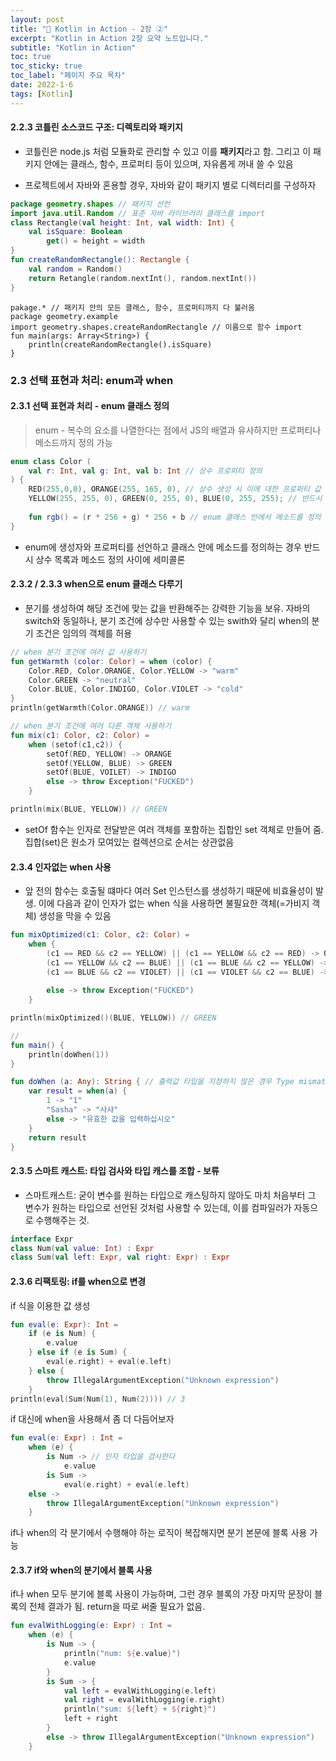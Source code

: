 ```yaml
---
layout: post
title: "📅 Kotlin in Action - 2장 ②"
excerpt: "Kotlin in Action 2장 요약 노트입니다."
subtitle: "Kotlin in Action"
toc: true
toc_sticky: true
toc_label: "페이지 주요 목차"
date: 2022-1-6
tags: [Kotlin]
---
```


#### 2.2.3 코틀린 소스코드 구조: 디렉토리와 패키지

- 코틀린은 node.js 처럼 모듈화로 관리할 수 있고 이를 **패키지**라고 함. 그리고 이 패키지 안에는 클래스, 함수, 프로퍼티
등이 있으며, 자유롭게 꺼내 쓸 수 있음  

- 프로젝트에서 자바와 혼용할 경우, 자바와 같이 패키지 별로 디렉터리를 구성하자

```kotlin
package geometry.shapes // 패키지 선언
import java.util.Random // 표준 자바 라이브러리 클래스를 import
class Rectangle(val height: Int, val width: Int) {
    val isSquare: Boolean
        get() = height = width
}
fun createRandomRectangle(): Rectangle {
    val random = Random()
    return Retangle(random.nextInt(), random.nextInt())
}
```

```
pakage.* // 패키지 안의 모든 클래스, 함수, 프로퍼티까지 다 불러옴
package geometry.example
import geometry.shapes.createRandomRectangle // 이름으로 함수 import
fun main(args: Array<String>) {
    println(createRandomRectangle().isSquare)
}
```
### 2.3 선택 표현과 처리: enum과 when
#### 2.3.1 선택 표현과 처리 - enum 클래스 정의

>enum - 복수의 요소를 나열한다는 점에서 JS의 배열과 유사하지만 프로퍼티나 메소드까지 정의 가능
```kotlin
enum class Color (
    val r: Int, val g: Int, val b: Int // 상수 프로퍼티 정의
) {
    RED(255,0,0), ORANGE(255, 165, 0), // 상수 생성 시 이에 대한 프로퍼티 값 지정
    YELLOW(255, 255, 0), GREEN(0, 255, 0), BLUE(0, 255, 255); // 반드시 !세미콜론으로 마물
    
    fun rgb() = (r * 256 + g) * 256 + b // enum 클래스 안에서 메소드를 정의
}
```
- enum에 생성자와 프로퍼티를 선언하고 클래스 안에 메소드를 정의하는 경우 반드시 상수 목록과 메소드 정의 사이에 세미콜론

#### 2.3.2 / 2.3.3 when으로 enum 클래스 다루기

- 분기를 생성하여 해당 조건에 맞는 값을 반환해주는 강력한 기능을 보유. 자바의 switch와 동일하나, 분기 조건에 상수만
사용할 수 있는 swith와 달리 when의 분기 조건은 임의의 객체를 허용
```kotlin
// when 분기 조건에 여러 값 사용하기
fun getWarmth (color: Color) = when (color) {
    Color.RED, Color.ORANGE, Color.YELLOW -> "warm"
    Color.GREEN -> "neutral"
    Color.BLUE, Color.INDIGO, Color.VIOLET -> "cold"
}
println(getWarmth(Color.ORANGE)) // warm

// when 분기 조건에 여러 다른 객체 사용하기
fun mix(c1: Color, c2: Color) = 
    when (setof(c1,c2)) {
        setOf(RED, YELLOW) -> ORANGE 
        setOf(YELLOW, BLUE) -> GREEN
        setOf(BLUE, VOILET) -> INDIGO
        else -> throw Exception("FUCKED")
    }

println(mix(BLUE, YELLOW)) // GREEN
```

- setOf 함수는 인자로 전달받은 여러 객체를 포함하는 집합인 set 객체로 만들어 줌. 집합(set)은 원소가 모여있는 컬렉션으로
순서는 상관없음

#### 2.3.4 인자없는 when 사용

- 앞 전의 함수는 호출될 떄마다 여러 Set 인스턴스를 생성하기 때문에 비효율성이 발생. 이에 다음과 같이 인자가 없는 when 식을
사용하면 불필요한 객체(=가비지 객체) 생성을 막을 수 있음

```kotlin
fun mixOptimized(c1: Color, c2: Color) = 
    when {
        (c1 == RED && c2 == YELLOW) || (c1 == YELLOW && c2 == RED) -> ORANGE
        (c1 == YELLOW && c2 == BLUE) || (c1 == BLUE && c2 == YELLOW) -> GREEN
        (c1 == BLUE && c2 == VIOLET) || (c1 == VIOLET && c2 == BLUE) -> INDIGO
        
        else -> throw Exception("FUCKED")
    }

println(mixOptimized()(BLUE, YELLOW)) // GREEN

// 
fun main() {
	println(doWhen(1))
}

fun doWhen (a: Any): String { // 출력값 타입을 지정하지 않은 경우 Type mismatch: inferred type is String but Unit was expected
	var result = when(a) {
		1 -> "1"
		"Sasha" -> "사샤"
		else -> "유효한 값을 입력하십시오"
	}
	return result
}

```

#### 2.3.5 스마트 캐스트: 타입 검사와 타입 캐스를 조합 - 보류 
- 스마트캐스트: 굳이 변수를 원하는  타입으로 캐스팅하지 않아도 마치 처음부터 그 변수가 원하는 타입으로 선언된 것처럼
사용할 수 있는데, 이를 컴파일러가 자동으로 수행해주는 것.

```kotlin
interface Expr
class Num(val value: Int) : Expr
class Sum(val left: Expr, val right: Expr) : Expr
```

#### 2.3.6 리팩토링: if를 when으로 변경

if 식을 이용한 값 생성 
```kotlin
fun eval(e: Expr): Int = 
    if (e is Num) {
        e.value
    } else if (e is Sum) {
        eval(e.right) + eval(e.left)
    } else {
        throw IllegalArgumentException("Unknown expression")
    }
println(eval(Sum(Num(1), Num(2)))) // 3
```
if 대신에 when을 사용해서 좀 더 다듬어보자
```kotlin
fun eval(e: Expr) : Int = 
    when (e) {
        is Num -> // 인자 타입을 검사한다 
            e.value
        is Sum -> 
            eval(e.right) + eval(e.left)
    else ->         
        throw IllegalArgumentException("Unknown expression")
    }
```
if나 when의 각 분기에서 수행해야 하는 로직이 복잡해지면 분기 본문에 블록 사용 가능  

#### 2.3.7 if와 when의 분기에서 블록 사용

if나 when 모두 분기에 블록 사용이 가능하며, 그런 경우 블록의 가장 마지막 문장이 블록의 전체 결과가 됨. return을 
따로 써줄 필요가 없음.
```kotlin
fun evalWithLogging(e: Expr) : Int = 
    when (e) {
        is Num -> {
            println("num: ${e.value}")
            e.value
        }
        is Sum -> {
            val left = evalWithLogging(e.left)
            val right = evalWithLogging(e.right)
            println("sum: ${left} + ${right}")
            left + right
        }
        else -> throw IllegalArgumentException("Unknown expression")
    }
```
